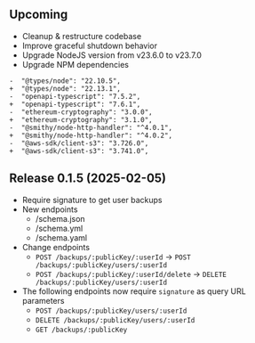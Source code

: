 ## Upcoming

- Cleanup & restructure codebase
- Improve graceful shutdown behavior
- Upgrade NodeJS version from v23.6.0 to v23.7.0
- Upgrade NPM dependencies

```
-  "@types/node": "22.10.5",
+  "@types/node": "22.13.1",
-  "openapi-typescript": "7.5.2",
+  "openapi-typescript": "7.6.1",
-  "ethereum-cryptography": "3.0.0",
+  "ethereum-cryptography": "3.1.0",
-  "@smithy/node-http-handler": "^4.0.1",
+  "@smithy/node-http-handler": "^4.0.2",
-  "@aws-sdk/client-s3": "3.726.0",
+  "@aws-sdk/client-s3": "3.741.0",
```

## Release 0.1.5 (2025-02-05)

- Require signature to get user backups
- New endpoints
  - /schema.json
  - /schema.yml
  - /schema.yaml
- Change endpoints
  - `POST /backups/:publicKey/:userId` -> `POST /backups/:publicKey/users/:userId`
  - `POST /backups/:publicKey/:userId/delete` -> `DELETE /backups/:publicKey/users/:userId`
- The following endpoints now require `signature` as query URL parameters
  - `POST /backups/:publicKey/users/:userId`
  - `DELETE /backups/:publicKey/users/:userId`
  - `GET /backups/:publicKey`

